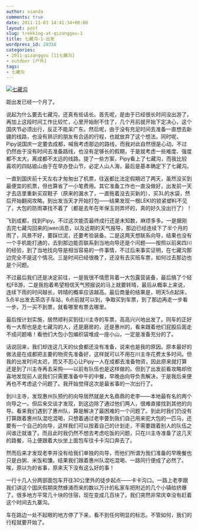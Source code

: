 ```yaml
---
author: xianda
comments: true
date: 2011-11-03 14:41:34+00:00
layout: post
slug: trekking-at-qizanggou-1
title: 七藏沟-1-出发
wordpress_id: 28316
categories:
- 2011-qizanggou [11七藏沟]
- outdoor [户外]
tags:
- 七藏沟
---
```


[![七藏沟](http://files.blogcn.com/wp05/M00/02/D0/wKgKDE65OPEAAAAAAAHpMkgE6M8265.jpg)](http://files.blogcn.com/wp04/M00/02/CE/wKgKDE65OO4AAAAAAAJ8aFR8c_k178.jpg)



距出发已经一个月了。



说起为什么要去七藏沟，还真有些话长。首先呢，是由于已经很长时间没出游了，再加上这段时间工作比较忙，心里开始耐不住了，几个月前就开始下定决心，这个国庆节必须出行，反正不能呆广东。然后呢，由于没有充足时间去准备一直想去新疆的线路，也没有熟识的朋友有合适的行程，也就放弃了这个想法。同时呢，Pipy说国庆一定要去成都，喊我考虑那边的路线，而我对此自然很是心动。不过仍然由于没有时间去准备路线，也没有足够长的假期，于是就考虑一些难度、强度都不太大，离成都不太远的线路。提了一些方案，Pipy看上了七藏沟，而我比较喜欢的四姑娘山由于在举办登山节，必定人山人海，最后是基本确定下了七藏沟。



一直到国庆前十天左右才匆匆出了机票，往返都比法定假期迟了两天，虽然没买到最便宜的机票，但也算省了一小笔费用。其它准备工作也一直没做好，出发前一天才去店里重新买双鞋子（原来的漏水了，一直拖着没去买新的），买3L的水袋，然后开始翻阅攻略。到出发当天才开始打包——结果发现一根LEKI的锁紧塑料不见了，大包的防雨罩找不着了（都是去年在年保玉则弄坏的，真的好久没出行了）！

 <!-- more -->

飞到成都，找到Pipy。不过这次能否最终成行还是未知数，麻烦多多。一是据刚去完七藏沟回来的jwen消息，以及近期的天气报导，那边已经连续下了半个月的雨了，风景不好，要踩烂泥，还要考验装备。二是这两天想联系向导，结果也没有一个手机能打通的，去到那边能否联系到当地向导还是个问题——按照以前来四川的经验，到了当地找向导是相当容易的一件事情，不过后来事实证明，在七藏沟那边完全不是这个情况。三是时间已经很晚了，还没有去买班车票，如何过去那边也是个问题。



不过最后我们还是决定前往，一是我很不情愿背着一大包露营装备，最后搞了个轻松FB游，二是我抱着希望相信天气预报说的马上就要转晴，最后从概率上来说，连续下雨的时间越长，转晴的概率应该越高。最后商量的结果是，明天5点起床，5点半出发去茶店子车站，6点前就可以到，争取买到车票，到了那边再走一步看一步。万一买不到票，就看哪里有票去哪里。



最后按计划实施，居然顺利买到往川主寺的车票，高高兴兴地出发了。同车的正好有一大帮也是走七藏沟的人，还是磨房的，还是惠州的，看来跟着他们屁股后面走不成问题咯！看他们大包小包编织袋堆成一座小山，一定是准备充分的了。



话说回来，我们却连这几天的伙食都还没有准备，说来也是我的原因。原本最好的做法是在成都把主要的物资先准备好，这样就可以不用在川主寺花费太多时间。但我的出发时间太迟，而又不忍心让Pipy一人在成都去准备物资，因此原来就打算还是到了川主寺再去采购——以前有队伍也是这样做的。但到了出发前看攻略却欣喜地发现前人说我们只需要准备中午的中餐，早晚由向导负责解决，于是我后来便再也不考虑这个问题了。我开始觉得这次是最省事的一次出行了。



到川主寺，发现惠州队预约的向导居然就是大名鼎鼎的老李——本地最有名的两个向导之一。但后来交谈才发现，到这边除了通过他们两人，很难直接找到其他的向导。看来我们遇到了惠州队，算是解决了最困难的一个问题了。到此时我们仍没有打算跟着惠州队混吃混喝，只想着通过老李要到我们自己用来驼大包的一匹马，还要有一个自己的向导，这样我们可以按着自己的计划走，不需要跟着别人的队伍之间谁迁就谁了。而且此时我仍然不想去考虑吃饭的问题，只在川主寺准备了这几天的路餐，马上便跟着大伙坐上面包车往卡卡沟口奔去了。



然而后来才发现老李并没有给我们单独的向导，而他们所谓为我们准备的早晚餐也只是白粥、米饭和馕。结果我们跟着惠州队混吃混喝、一路同行便成了必然了。唉，原以为的省事，原来天下没有这么好的事！



一行十几人分两部面包车开往30公里外的徒步起点——卡卡沟口。一路上老李跟我们讲这个国庆假期突然蜂涌而来的数以万计的私家车把附近的几个小镇给挤爆了。很多地方平常几十块的住宿，现在变成几百块了。我们突然非常庆幸没有赶着这个时间去九寨沟。



车在路边一处不起眼的地方停了下来，看不到任何明显的标志。不管如何，我们的行程就要开始了。
